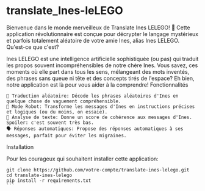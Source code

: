 # translate_Ines-leLEGO

Bienvenue dans le monde merveilleux de Translate Ines LELEGO! 🧩
Cette application révolutionnaire est conçue pour décrypter le langage mystérieux et parfois totalement aléatoire de votre amie Ines, alias Ines LELEGO.
Qu'est-ce que c'est?

Ines LELEGO est une intelligence artificielle sophistiquée (ou pas) qui traduit les propos souvent incompréhensibles de notre chère Ines. Vous savez, ces moments où elle part dans tous les sens, mélangeant des mots inventés, des phrases sans queue ni tête et des concepts tirés de l'espace? Eh bien, notre application est là pour vous aider à la comprendre!
Fonctionnalités

    🎲 Traduction aléatoire: Décode les phrases aléatoires d'Ines en quelque chose de vaguement compréhensible.
    🤖 Mode Robot: Transforme les messages d'Ines en instructions précises et logiques (ou du moins, on essaie).
    🧠 Analyse de texte: Donne un score de cohérence aux messages d'Ines. Spoiler: c'est souvent très bas.
    🗣️ Réponses automatiques: Propose des réponses automatiques à ses messages, parfait pour éviter les migraines.

Installation

Pour les courageux qui souhaitent installer cette application:

````
git clone https://github.com/votre-compte/translate-ines-lelego.git
cd translate-ines-lelego
pip install -r requirements.txt
```

